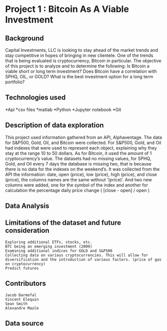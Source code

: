 # Project 1 : Bitcoin As A Viable Investment
	
## Background
Capital Investments, LLC is looking to stay ahead of the market trends and stay competitive in hopes of bringing in new clientele. One of the trends that is being evaluated is cryptocurrency, Bitcoin in particular. The objective of this project is to analyze and to determine the following: 
Is Bitcoin a viable short or long term investment? 
Does Bitcoin have a correlation with SPHQ, OIL, or GOLD?
What is the best investment option for a long term portfolio?

## Technologies used
*Api
*csv files 
*matlab 
*Python 
*Jupyter notebook 
*Git

## Description of data exploration
This project used information gathered from an API, Alphaventage. The data for S&P500, Gold, Oil, and Bitcoin were collected. For S&P500, Gold, and Oil had indexes that were used to represent each object, explaining why they stay at the range 10 to 50 dollars. As for Bitcoin, it used the amount of 1 cryptocurrency’s value. The datasets had no missing values, for SPHQ, Gold, and Oil every 7 days the database is missing two, that is because there is no data for the indexes on the weekend’s. 
It was collected from the API the information: date, open (price), low (price), high (price), and close (price), the columns names are the same without ‘(price)’. And two new columns were added, one for the symbol of the index and another for calculation the percentage daily price change ( [close - open] / open )

## Data Analysis

## Limitations of the dataset and future consideration
	Exploring additional ETFs, stocks, etc.
	BTC being an emerging investment (2009) 
	Examining additional indices for GOLD and S&P500
	Collecting data on various cryptocurrencies. This will allow for diversification and the introduction of various factors. (price of gas on cryptocurrency)
	Predict futures 

## Contributors
	Jacob Darmofal
	Vincent Elequin
	Sean Smith
	Alexandre Maule
## Data source
